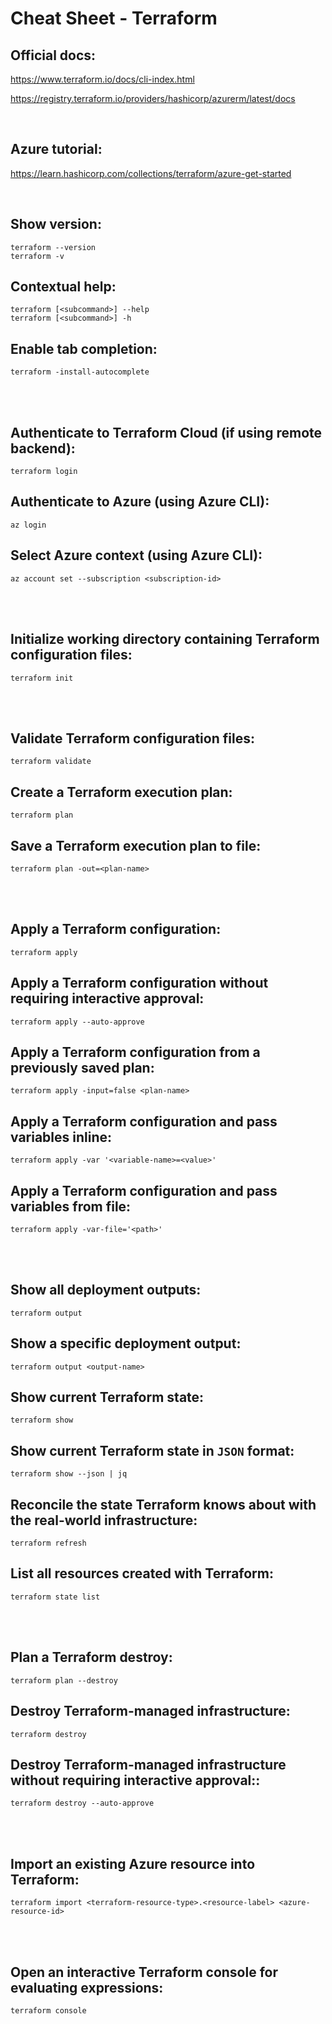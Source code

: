 # Cheat Sheet - Terraform

## Official docs:
https://www.terraform.io/docs/cli-index.html

https://registry.terraform.io/providers/hashicorp/azurerm/latest/docs

<br>

## Azure tutorial:
https://learn.hashicorp.com/collections/terraform/azure-get-started

<br>

## Show version:
```shell
terraform --version
terraform -v
```

## Contextual help:
```shell
terraform [<subcommand>] --help
terraform [<subcommand>] -h
```

## Enable tab completion:
```shell
terraform -install-autocomplete
```

<br><br>

## Authenticate to Terraform Cloud (if using remote backend):
```shell
terraform login
```

## Authenticate to Azure (using Azure CLI):
```shell
az login
```

## Select Azure context (using Azure CLI):
```shell
az account set --subscription <subscription-id>
```

<br><br>

## Initialize working directory containing Terraform configuration files:
```shell
terraform init
```

<br><br>

## Validate Terraform configuration files:
```shell
terraform validate
```

## Create a Terraform execution plan:
```shell
terraform plan
```

## Save a Terraform execution plan to file:
```shell
terraform plan -out=<plan-name>
```

<br><br>

## Apply a Terraform configuration:
```shell
terraform apply
```

## Apply a Terraform configuration without requiring interactive approval:
```shell
terraform apply --auto-approve
```

## Apply a Terraform configuration from a previously saved plan:
```shell
terraform apply -input=false <plan-name>
```

## Apply a Terraform configuration and pass variables inline:
```shell
terraform apply -var '<variable-name>=<value>'
```

## Apply a Terraform configuration and pass variables from file:
```shell
terraform apply -var-file='<path>'
```

<br><br>

## Show all deployment outputs:
```shell
terraform output
```

## Show a specific deployment output:
```shell
terraform output <output-name>
```

## Show current Terraform state:
```shell
terraform show
```

## Show current Terraform state in `JSON` format:
```shell
terraform show --json | jq
```

## Reconcile the state Terraform knows about with the real-world infrastructure:
```shell
terraform refresh
```

## List all resources created with Terraform:
```shell
terraform state list
```

<br><br>

## Plan a Terraform destroy:
```shell
terraform plan --destroy
```

## Destroy Terraform-managed infrastructure:
```shell
terraform destroy 
```

## Destroy Terraform-managed infrastructure without requiring interactive approval::
```shell
terraform destroy --auto-approve
```

<br><br>

## Import an existing Azure resource into Terraform:
```shell
terraform import <terraform-resource-type>.<resource-label> <azure-resource-id>
```

<br><br>

## Open an interactive Terraform console for evaluating expressions:
```shell
terraform console
```

<!-- 
Komplettera med fler subcommands allt eftersom:
https://www.terraform.io/docs/commands/index.html

Eventuellt lägga till cheat sheet för expressions etc??
https://www.terraform.io/docs/configuration/expressions.html

"terraform.tfvars" or any ".auto.tfvars"
-->